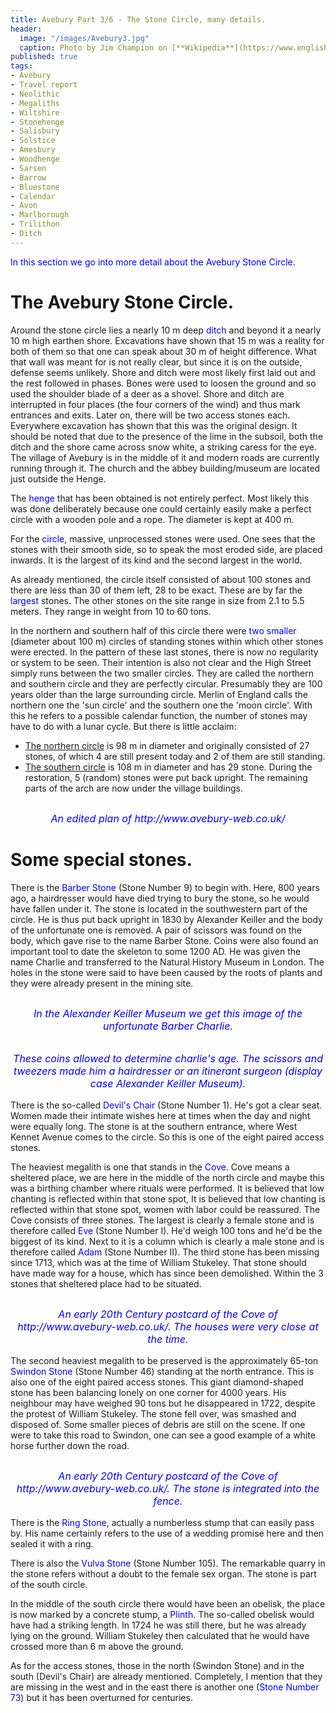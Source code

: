 ```yaml
---
title: Avebury Part 3/6 - The Stone Circle, many details.
header:
  image: "/images/Avebury3.jpg"
  caption: Photo by Jim Champion on [**Wikipedia**](https://www.english-heritage.org.uk)
published: true
tags:
- Avebury
- Travel report
- Neolithic
- Megaliths
- Wiltshire
- Stonehenge
- Salisbury
- Solstice
- Amesbury
- Woodhenge
- Sarsen
- Barrow
- Bluestone
- Calendar
- Avon
- Marlborough
- Trilithon
- Ditch
---
```


<span style="color: blue;">In this section we go into more detail about the Avebury Stone Circle.</span>

# The Avebury Stone Circle.

Around the stone circle lies a nearly 10 m deep <span style="color: blue;">ditch</span> and beyond it a nearly 10 m high earthen shore. Excavations have shown that 15 m was a reality for both of them so that one can speak about 30 m of height difference. What that wall was meant for is not really clear, but since it is on the outside, defense seems unlikely. Shore and ditch were most likely first laid out and the rest followed in phases. Bones were used to loosen the ground and so used the shoulder blade of a deer as a shovel. Shore and ditch are interrupted in four places (the four corners of the wind) and thus mark entrances and exits. Later on, there will be two access stones each. Everywhere excavation has shown that this was the original design. It should be noted that due to the presence of the lime in the subsoil, both the ditch and the shore came across snow white, a striking caress for the eye. The village of Avebury is in the middle of it and modern roads are currently running through it. The church and the abbey building/museum are located just outside the Henge.

The <span style="color: blue;">henge</span> that has been obtained is not entirely perfect. Most likely this was done deliberately because one could certainly easily make a perfect circle with a wooden pole and a rope. The diameter is kept at 400 m. 

For the <span style="color: blue;">circle</span>, massive, unprocessed stones were used. One sees that the stones with their smooth side, so to speak the most eroded side, are placed inwards. It is the largest of its kind and the second largest in the world.

As already mentioned, the circle itself consisted of about 100 stones and there are less than 30 of them left, 28 to be exact. These are by far the <span style="color: blue;">largest</span> stones. The other stones on the site range in size from 2.1 to 5.5 meters. They range in weight from 10 to 60 tons. 

In the northern and southern half of this circle there were <span style="color: blue;">two smaller</span> (diameter about 100 m) circles of standing stones within which other stones were erected. In the pattern of these last stones, there is now no regularity or system to be seen. Their intention is also not clear and the High Street simply runs between the two smaller circles. They are called the northern and southern circle and they are perfectly circular. Presumably they are 100 years older than the large surrounding circle. Merlin of England calls the northern one the 'sun circle' and the southern one the 'moon circle'. With this he refers to a possible calendar function, the number of stones may have to do with a lunar cycle. But there is little acclaim:
* <u>The northern circle</u> is 98 m in diameter and originally consisted of 27 stones, of which 4 are still present today and 2 of them are still standing. 
* <u>The southern circle</u> is 108 m in diameter and has 29 stone. During the restoration, 5 (random) stones were put back upright. The remaining parts of the arch are now under the village buildings.

<div align="center"><img src="/images/Avebury cirkel bewerkt.jpg" alt="" width="" height=""></div>

<p style="text-align: center; font-size: 12pt;"><span style="color: blue;"><i>An edited plan of http://www.avebury-web.co.uk/</i></span></p>

# Some special stones.
There is the <span style="color: blue;">Barber Stone</span> (Stone Number 9) to begin with. Here, 800 years ago, a hairdresser would have died trying to bury the stone, so he would have fallen under it. The stone is located in the southwestern part of the circle. He is thus put back upright in 1830 by Alexander Keiller and the body of the unfortunate one is removed. A pair of scissors was found on the body, which gave rise to the name Barber Stone. Coins were also found an important tool to date the skeleton to some 1200 AD. He was given the name Charlie and transferred to the Natural History Museum in London. The holes in the stone were said to have been caused by the roots of plants and they were already present in the mining site. 

<div align="center"><img src="/images/Avebury Charlie.jpg" alt="" width="" height=""></div>

<p style="text-align: center; font-size: 12pt;"><span style="color: blue;"><i>In the Alexander Keiller Museum we get this image of the unfortunate Barber Charlie.</i></span></p>

<div align="center"><img src="/images/Charlie geldstukken.jpg" alt="" width="" height=""></div> 

<div align="center"><img src="/images/Charlie schaar.jpg" alt="" width="" height=""></div>

<p style="text-align: center; font-size: 12pt;"><span style="color: blue;"><i>These coins allowed to determine charlie's age. The scissors and tweezers made him a hairdresser or an itinerant surgeon (display case Alexander Keiller Museum).</i></span></p>

There is the so-called <span style="color: blue;">Devil's Chair</span> (Stone Number 1). He's got a clear seat. Women made their intimate wishes here at times when the day and night were equally long. The stone is at the southern entrance, where West Kennet Avenue comes to the circle. So this is one of the eight paired access stones.

The heaviest megalith is one that stands in the <span style="color: blue;">Cove</span>. Cove means a sheltered place, we are here in the middle of the north circle and maybe this was a birthing chamber where  rituals were performed. It is believed that low chanting is reflected within that stone spot, It is believed that low chanting is reflected within that stone spot, women with labor could be reassured. The Cove consists of three stones. The largest is clearly a female stone and is therefore called <span style="color: blue;">Eve</span> (Stone Number I). He'd weigh 100 tons and he'd be the biggest of its kind. Next to it is a column which is clearly a male stone and is therefore called <span style="color: blue;">Adam</span> (Stone Number II). The third stone has been missing since 1713, which was at the time of William Stukeley. That stone should have made way for a house, which has since been demolished. Within the 3 stones that sheltered place had to be situated.

<div align="center"><img src="/images/Cove.jpg" alt="" width="" height=""></div>

<p style="text-align: center; font-size: 12pt;"><span style="color: blue;"><i>An early 20th Century postcard of the Cove of http://www.avebury-web.co.uk/. The houses were very close at the time.</i></span></p>

The second heaviest megalith to be preserved is the approximately 65-ton <span style="color: blue;">Swindon Stone</span> (Stone Number 46) standing at the north entrance. This is also one of the eight paired access stones. This giant diamond-shaped stone has been balancing lonely on one corner for 4000 years. His neighbour may have weighed 90 tons but he disappeared in 1722, despite the protest of William Stukeley. The stone fell over, was smashed and disposed of. Some smaller pieces of debris are still on the scene. If one were to take this road to Swindon, one can see a good example of a white horse further down the road.

<div align="center"><img src="/images/Swindon.jpg" alt="" width="" height=""></div>

<p style="text-align: center; font-size: 12pt;"><span style="color: blue;"><i>An early 20th Century postcard of the Cove of http://www.avebury-web.co.uk/. The stone is integrated into the fence.</i></span></p>

There is the <span style="color: blue;">Ring Stone</span>, actually a numberless stump that can easily pass by. His name certainly refers to the use of a wedding promise here and then sealed it with a ring.

There is also the <span style="color: blue;">Vulva Stone</span> (Stone Number 105). The remarkable quarry in the stone refers without a doubt to the female sex organ. The stone is part of the south circle. 

In the middle of the south circle there would have been an obelisk, the place is now marked by a concrete stump, a <span style="color: blue;">Plinth</span>. The so-called obelisk would have had a striking length. In 1724 he was still there, but he was already lying on the ground. William Stukeley then calculated that he would have crossed more than 6 m above the ground.

As for the access stones, those in the north (Swindon Stone) and in the south (Devil's Chair) are already mentioned. Completely, I mention that they are missing in the west and in the east there is another one (<span style="color: blue;">Stone Number 73</span>) but it has been overturned for centuries.
